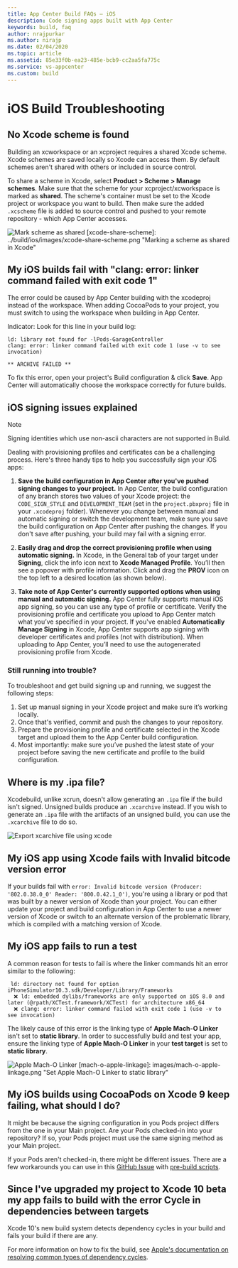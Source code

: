 ```yaml
---
title: App Center Build FAQs – iOS
description: Code signing apps built with App Center
keywords: build, faq
author: nrajpurkar
ms.author: nirajp
ms.date: 02/04/2020
ms.topic: article
ms.assetid: 85e33f0b-ea23-485e-bcb9-cc2aa5fa775c
ms.service: vs-appcenter
ms.custom: build
---
```

# iOS Build Troubleshooting

## <a name="no-scheme"/>No Xcode scheme is found
Building an xcworkspace or an xcproject requires a shared Xcode scheme. Xcode schemes are saved locally so Xcode can access them. By default schemes aren't shared with others or included in source control.

To share a scheme in Xcode, select **Product > Scheme > Manage schemes**. Make sure that the scheme for your xcproject/xcworkspace is marked as **shared**. The scheme's container must be set to the Xcode project or workspace you want to build. Then make sure the added `.xcscheme` file is added to source control and pushed to your remote repository - which App Center accesses.

![Mark scheme as shared](~/build/ios/images/xcode-share-scheme.png "Marking a scheme as shared in Xcode")
[xcode-share-scheme]: ../build/ios/images/xcode-share-scheme.png "Marking a scheme as shared in Xcode"

## <a name="clang-error"/>My iOS builds fail with "clang: error: linker command failed with exit code 1"
The error could be caused by App Center building with the xcodeproj instead of the workspace. When adding CocoaPods to your project, you must switch to using the workspace when building in App Center. 

Indicator: Look for this line in your build log:
```text
ld: library not found for -lPods-GarageController
clang: error: linker command failed with exit code 1 (use -v to see invocation)

** ARCHIVE FAILED **
```

To fix this error, open your project's Build configuration & click **Save**. App Center will automatically choose the workspace correctly for future builds. 

## <a name="signing-issues"/>iOS signing issues explained
> [!NOTE]
> Signing identities which use non-ascii characters are not supported in Build.

Dealing with provisioning profiles and certificates can be a challenging process. Here's three handy tips to help you successfully sign your iOS apps: 

1. **Save the build configuration in App Center after you've pushed signing changes to your project.**
In App Center, the build configuration of any branch stores two values of your Xcode project: the `CODE_SIGN_STYLE` and `DEVELOPMENT_TEAM` (set in the `project.pbxproj` file in your `.xcodeproj` folder). Whenever you change between manual and automatic signing or switch the development team, make sure you save the build configuration on App Center after pushing the changes. If you don't save after pushing, your build may fail with a signing error.

2. **Easily drag and drop the correct provisioning profile when using automatic signing.**
In Xcode, in the General tab of your target under **Signing**, click the info icon next to **Xcode Managed Profile**. You’ll then see a popover with profile information. Click and drag the **PROV** icon on the top left to a desired location (as shown below).

3. **Take note of App Center's currently supported options when using manual and automatic signing.**
App Center fully supports manual iOS app signing, so you can use any type of profile or certificate. Verify the provisioning profile and certificate you upload to App Center match what you’ve specified in your project. If you've enabled **Automatically Manage Signing** in Xcode, App Center supports app signing with developer certificates and profiles (not with distribution). When uploading to App Center, you’ll need to use the autogenerated provisioning profile from Xcode.

### Still running into trouble?
To troubleshoot and get build signing up and running, we suggest the following steps:

1. Set up manual signing in your Xcode project and make sure it’s working locally.
2. Once that's verified, commit and push the changes to your repository.
3. Prepare the provisioning profile and certificate selected in the Xcode target and upload them to the App Center build configuration.
4. Most importantly: make sure you’ve pushed the latest state of your project before saving the new certificate and profile to the build configuration.

## <a name="ipa"/>Where is my .ipa file?
Xcodebuild, unlike xcrun, doesn't allow generating an `.ipa` file if the build isn't signed. Unsigned builds produce an `.xcarchive` instead. If you wish to generate an `.ipa` file with the artifacts of an unsigned build, you can use the `.xcarchive` file to do so.

![Export xcarchive file using xcode](~/build/images/export-xcode-xcarchive-organizer.png "Exporting an Xcarchive file using Xcode Archives organizer")

[export-xcode-xcarchive-organizer]: images/export-xcode-xcarchive-organizer.png "Exporting an Xcarchive file using Xcode Archives organizer"

## <a name="bitcode-error"/>My iOS app using Xcode fails with Invalid bitcode version error
If your builds fail with `error: Invalid bitcode version (Producer: '802.0.38.0_0' Reader: '800.0.42.1_0')`, you're using a library or pod that was built by a newer version of Xcode than your project. You can either update your project and build configuration in App Center to use a newer version of Xcode or switch to an alternate version of the problematic library, which is compiled with a matching version of Xcode.

## <a name="test-error"/>My iOS app fails to run a test
A common reason for tests to fail is where the linker commands hit an error similar to the following:
```text
 ld: directory not found for option iPhoneSimulator10.3.sdk/Developer/Library/Frameworks 
  ❌ ld: embedded dylibs/frameworks are only supported on iOS 8.0 and later (@rpath/XCTest.framework/XCTest) for architecture x86_64 
  ❌ clang: error: linker command failed with exit code 1 (use -v to see invocation)  
```

The likely cause of this error is the linking type of **Apple Mach-O Linker** isn't set to **static library**. In order to successfully build and test your app,  ensure the linking type of **Apple Mach-O Linker** in your **test target** is set to **static library**.

![Apple Mach-O Linker](~/build/images/mach-o-apple-linkage.png "Set Apple Mach-O Linker to static library")
[mach-o-apple-linkage]: images/mach-o-apple-linkage.png "Set Apple Mach-O Linker to static library"

## <a name="cocoapods-error"/>My iOS builds using CocoaPods on Xcode 9 keep failing, what should I do?
It might be because the signing configuration in you Pods project differs from the one in your Main project. Are your Pods checked-in into your repository? If so, your Pods project must use the same signing method as your Main project. 

If your Pods aren't checked-in, there might be different issues. There are a few workarounds you can use in this [GitHub Issue](https://github.com/CocoaPods/CocoaPods/pull/6964) with [pre-build scripts](~/build/custom/scripts/index.md#pre-build).

## <a name="xcode-10-beta-error"/>Since I've upgraded my project to Xcode 10 beta my app fails to build with the error **Cycle in dependencies between targets** 
Xcode 10's new build system detects dependency cycles in your build and fails your build if there are any.

For more information on how to fix the build, see [Apple's documentation on resolving common types of dependency cycles](https://help.apple.com/xcode/mac/current/#/dev621201fb0).
